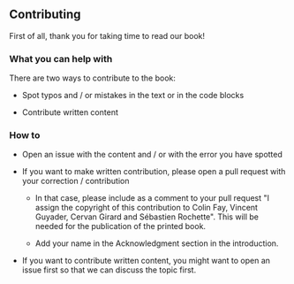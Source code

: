 ## Contributing 

First of all, thank you for taking time to read our book!

### What you can help with

There are two ways to contribute to the book: 

+ Spot typos and / or mistakes in the text or in the code blocks

+ Contribute written content 

### How to

+ Open an issue with the content and / or with the error you have spotted

+ If you want to make written contribution, please open a pull request with your correction / contribution 

  + In that case, please include as a comment to your pull request "I assign the 
      copyright of this contribution to Colin Fay, Vincent Guyader, Cervan Girard and 
      Sébastien Rochette". This will be needed for the publication of the printed 
      book.
  
  + Add your name in the Acknowledgment section in the introduction.

+ If you want to contribute written content, you might want to open an issue first so that we can discuss the topic first.
